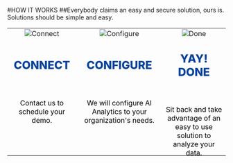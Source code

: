 #HOW IT WORKS
##Everybody claims an easy and secure solution, ours is.<br/>Solutions should be simple and easy.<br/>

||||
|:--:|:--:|:--:|
|![Connect](articles/products/telefamily.md/telemeet.md/how.md/contact.png)|![Configure](articles/products/telefamily.md/telemeet.md/how.md/configure.png)|![Done](articles/products/telefamily.md/telemeet.md/how.md/done.png)|
|<p style="font-size: 1.6em; font-weight: 800; color: #07439c">CONNECT</p><br/><p style="color: black; height: 6em;">Contact us to schedule your demo.</p>|<p style="font-size: 1.6em; font-weight: 800; color: #07439c">CONFIGURE</p><br/><p style="color: black; height: 6em;">We will configure AI Analytics to your organization's needs.</p>|<p style="font-size: 1.6em; font-weight: 800; color: #07439c">YAY! DONE</p><br/><p style="color: black; height: 6em;">Sit back and take advantage of an easy to use solution to analyze your data.</p>|